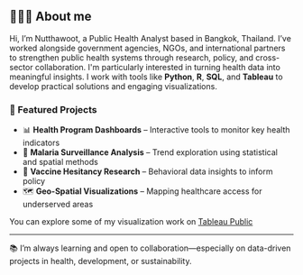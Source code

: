 ## 🙋🏼‍♂️ About me 

Hi, I’m Nutthawoot, a Public Health Analyst based in Bangkok, Thailand. I’ve worked alongside government agencies, NGOs, and international partners to strengthen public health systems through research, policy, and cross-sector collaboration. I'm particularly interested in turning health data into meaningful insights. I work with tools like **Python**, **R**, **SQL**, and **Tableau** to develop practical solutions and engaging visualizations.

### 🧪 Featured Projects

- 📊 **Health Program Dashboards** – Interactive tools to monitor key health indicators  
- 🦟 **Malaria Surveillance Analysis** – Trend exploration using statistical and spatial methods  
- 💉 **Vaccine Hesitancy Research** – Behavioral data insights to inform policy  
- 🗺 **Geo-Spatial Visualizations** – Mapping healthcare access for underserved areas  

You can explore some of my visualization work on [Tableau Public](https://public.tableau.com/app/profile/nutthawootp/) 

---

📚 I’m always learning and open to collaboration—especially on data-driven projects in health, development, or sustainability.


<!--
**nutthawootp/nutthawootp** is a ✨ _special_ ✨ repository because its `README.md` (this file) appears on your GitHub profile.

Here are some ideas to get you started:

- 🔭 I’m currently working on ...
- 🌱 I’m currently learning ...
- 👯 I’m looking to collaborate on ...
- 🤔 I’m looking for help with ...
- 💬 Ask me about ...
- 📫 How to reach me: ...
- 😄 Pronouns: ...
- ⚡ Fun fact: ...
-->

